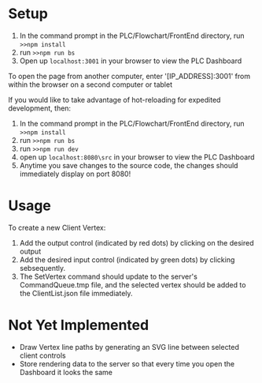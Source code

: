 # Setup
1. In the command prompt in the PLC/Flowchart/FrontEnd directory, run `>>npm install`
2. run `>>npm run bs`
3. Open up `localhost:3001` in your browser to view the PLC Dashboard

To open the page from another computer, enter '[IP_ADDRESS]:3001' from within the browser on a second computer or tablet

If you would like to take advantage of hot-reloading for expedited development, then:
1. In the command prompt in the PLC/Flowchart/FrontEnd directory, run `>>npm install`
2. run `>>npm run bs` 
3. run `>>npm run dev`
4. open up `localhost:8080\src` in your browser to view the PLC Dashboard
5. Anytime you save changes to the source code, the changes should immediately display on port 8080!

# Usage
To create a new Client Vertex:
1. Add the output control (indicated by red dots) by clicking on the desired output
2. Add the desired input control (indicated by green dots) by clicking sebsequently.
3. The SetVertex command should update to the server's CommandQueue.tmp file, and the selected vertex should be added to the ClientList.json file immediately. 


# Not Yet Implemented

* Draw Vertex line paths by generating an SVG line between selected client controls
* Store rendering data to the server so that every time you open the Dashboard it looks the same
